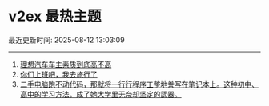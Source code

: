 # v2ex 最热主题

最近更新时间: 2025-08-12 13:03:09

--- 
1. [理想汽车车主素质到底高不高](https://www.v2ex.com/t/1151724) 
2. [你们上班吧，我去旅行了](https://www.v2ex.com/t/1151725) 
3. [二手电脑跑不动代码，那就将一行行程序工整地誊写在笔记本上。这种初中、高中的学习方法，成了她大学里无奈却坚定的武器。](https://www.v2ex.com/t/1151767) 
